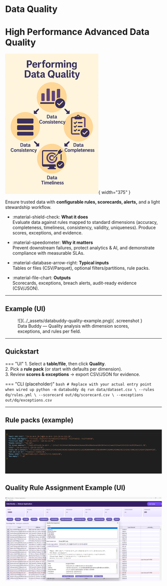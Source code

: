 # Data Quality

# High Performance Advanced Data Quality
![Data Quality](../_assets/dq.png){ width="375" }


Ensure trusted data with **configurable rules, scorecards, alerts,** and a light stewardship workflow.

<div class="grid cards" markdown>

- :material-shield-check: **What it does**  
  Evaluate data against rules mapped to standard dimensions (accuracy, completeness, timeliness, consistency, validity, uniqueness). Produce scores, exceptions, and evidence.

- :material-speedometer: **Why it matters**  
  Prevent downstream failures, protect analytics & AI, and demonstrate compliance with measurable SLAs.

- :material-database-arrow-right: **Typical inputs**  
  Tables or files (CSV/Parquet), optional filters/partitions, rule packs.

- :material-file-chart: **Outputs**  
  Scorecards, exceptions, breach alerts, audit-ready evidence (CSV/JSON).

</div>

---

## Example (UI)

<figure markdown>
  ![](../_assets/databuddy-quality-example.png){ .screenshot }
  <figcaption>Data Buddy — Quality analysis with dimension scores, exceptions, and rules per field.</figcaption>
</figure>

---

## Quickstart

=== "UI"
    1. Select a **table/file**, then click **Quality**.  
    2. Pick a **rule pack** (or start with defaults per dimension).  
    3. Review **scores & exceptions** → export CSV/JSON for evidence.

=== "CLI (placeholder)"
    ```bash
    # Replace with your actual entry point when wired up
    python -m databuddy dq run data/dataset.csv \
      --rules dq/rules.yml \
      --scorecard out/dq/scorecard.csv \
      --exceptions out/dq/exceptions.csv
    ```

---

## Rule packs (example)
![Data Quality](../_assets/dqrules.png)




## Quality Rule Assignment Example (UI)
![Data Quality Rules](../_assets/rules.png)


